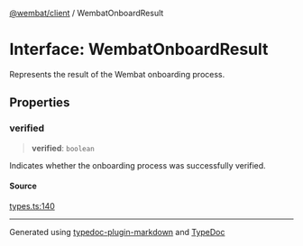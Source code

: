 [@wembat/client](../exports.md) / WembatOnboardResult

# Interface: WembatOnboardResult

Represents the result of the Wembat onboarding process.

## Properties

### verified

> **verified**: `boolean`

Indicates whether the onboarding process was successfully verified.

#### Source

[types.ts:140](https://github.com/lmarschall/wembat/blob/1453072/src/types.ts#L140)

***

Generated using [typedoc-plugin-markdown](https://www.npmjs.com/package/typedoc-plugin-markdown) and [TypeDoc](https://typedoc.org/)
